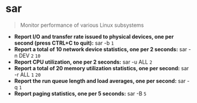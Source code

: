 # sar
> Monitor performance of various Linux subsystems
- **Report I/O and transfer rate issued to physical devices, one per second (press CTRL+C to quit):**
sar -b `1`
- **Report a total of 10 network device statistics, one per 2 seconds:**
sar -n DEV `2` `10`
- **Report CPU utilization, one per 2 seconds:**
sar -u ALL `2`
- **Report a total of 20 memory utilization statistics, one per second:**
sar -r ALL `1` `20`
- **Report the run queue length and load averages, one per second:**
sar -q `1`
- **Report paging statistics, one per 5 seconds:**
sar -B `5`
